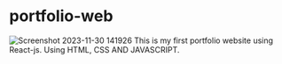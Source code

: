 # portfolio-web
![Screenshot 2023-11-30 141926](https://github.com/aakashsaini09/todo/assets/121600651/47b9f410-ec12-42c6-83a4-f3307dc0644c)
This is my first portfolio website using React-js. 
Using HTML, CSS AND JAVASCRIPT.
